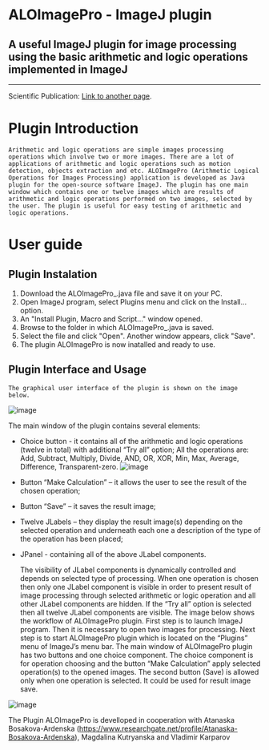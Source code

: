 # ALOImagePro - ImageJ plugin
## A useful ImageJ plugin for image processing using the basic arithmetic and logic operations implemented in ImageJ  
---

Scientific Publication: 
[Link to another page](https://www.researchgate.net/publication/349213848_APPLICATION_OF_ARITHMETIC_AND_LOGIC_OPERATIONS_FOR_OBJECTS_EXTRACTION_IN_IMAGEJ).

# Plugin Introduction
    Arithmetic and logic operations are simple images processing operations which involve two or more images. There are a lot of applications of arithmetic and logic operations such as motion detection, objects extraction and etc. ALOImagePro (Arithmetic Logical Operations for Images Processing) application is developed as Java plugin for the open-source software ImageJ. The plugin has one main window which contains one or twelve images which are results of arithmetic and logic operations performed on two images, selected by the user. The plugin is useful for easy testing of arithmetic and logic operations.

# User guide

## Plugin Instalation

1. Download the ALOImagePro_.java file and save it on your PC. 
2. Open ImageJ program, select Plugins menu and click on the Install... option.
3. An "Install Plugin, Macro and Script..." window opened. 
4. Browse to the folder in which ALOImagePro_.java is saved.
5. Select the file and click "Open". Another window appears, click "Save".
6. The plugin ALOImagePro is now inatalled and ready to use.

## Plugin Interface and Usage
    The graphical user interface of the plugin is shown on the image below.
![image](https://user-images.githubusercontent.com/86291178/123095676-fba2b900-d436-11eb-84f0-e4e4f32db950.png)

The main window of the plugin contains several elements: 
*	Choice button - it contains all of the arithmetic and logic operations (twelve in total) with additional “Try all” option;
  All the operations are: Add, Subtract, Multiply, Divide, AND, OR, XOR, Min, Max, Average, Difference, Transparent-zero.
  ![image](https://user-images.githubusercontent.com/86291178/123097632-fd6d7c00-d438-11eb-807e-22773ec21451.png)
  
*	Button “Make Calculation” – it allows the user to see the result of the chosen operation;
*	Button “Save” – it saves the result image;
*	Twelve JLabels – they display the result image(s) depending on the selected operation and underneath each one a description of the type of the operation has been placed;
*	JPanel - containing all of the above JLabel components.

    The visibility of JLabel components is dynamically controlled and depends on selected type of processing. When one operation is chosen then only one JLabel component is visible in order to present result of image processing through selected arithmetic or logic operation and all other JLabel components are hidden. If the “Try all” option is selected then all twelve JLabel components are visible. The image below shows the workflow of ALOImagePro plugin. First step is to launch ImageJ program. Then it is necessary to open two images for processing. Next step is to start ALOImagePro plugin which is located on the “Plugins” menu of ImageJ’s menu bar. The main window of ALOImagePro plugin has two buttons and one choice component. The choice component is for operation choosing and the button “Make Calculation” apply selected operation(s) to the opened images. The second button (Save) is allowed only when one operation is selected. It could be used for result image save.

![image](https://user-images.githubusercontent.com/86291178/123096192-81beff80-d437-11eb-810a-c7e4b8ce9bd4.png)

The Plugin ALOImagePro is develloped in cooperation with Atanaska Bosakova-Ardenska (https://www.researchgate.net/profile/Atanaska-Bosakova-Ardenska), Magdalina Kutryanska and Vladimir Karparov
